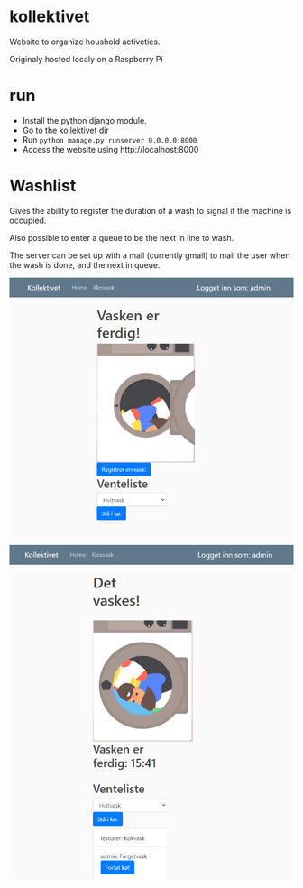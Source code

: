 # kollektivet
Website to organize houshold activeties.

Originaly hosted localy on a Raspberry Pi

# run
- Install the python django module.
- Go to the kollektivet dir
- Run `python manage.py runserver 0.0.0.0:8000`
- Access the website using http://localhost:8000

# Washlist
Gives the ability to register the duration of a
wash to signal if the machine is occupied.

Also possible to enter a queue to be the next in line to wash.

The server can be set up with a mail (currently gmail) to mail
the user when the wash is done, and the next in queue.

![New wash](/readmeImages/newWash.PNG)
![Ongoing wash](/readmeImages/ongoingWash.PNG)
